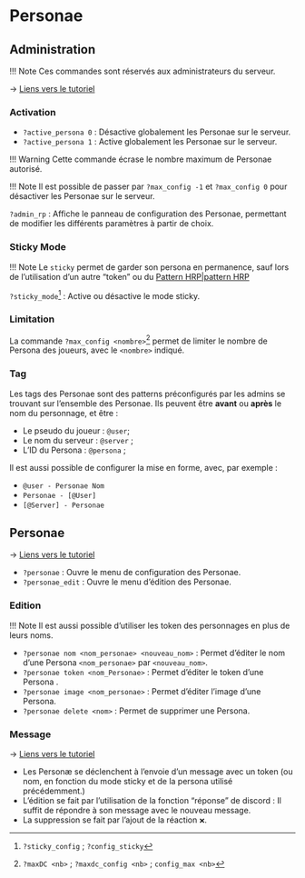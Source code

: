# Personae

## Administration
!!! Note
	Ces commandes sont réservés aux administrateurs du serveur.

→ [Liens vers le tutoriel](../tuto/Personae/config.md)	

### Activation
- `?active_persona 0` : Désactive globalement les Personae sur le serveur.
- `?active_persona 1` : Active globalement les Personae sur le serveur.

!!! Warning
	Cette commande écrase le nombre maximum de Personae autorisé. 

!!! Note
	Il est possible de passer par `?max_config -1` et `?max_config 0` pour désactiver les Personae sur le serveur.

`?admin_rp` : Affiche le panneau de configuration des Personae, permettant de modifier les différents paramètres à partir de choix.

### Sticky Mode
!!! Note
	Le `sticky` permet de garder son persona en permanence, sauf lors de l’utilisation d’un autre “token” ou du [Pattern HRP|pattern HRP](admin.md#Pattern%20HRP)

`?sticky_mode`[^1] : Active ou désactive le mode sticky.

### Limitation
La commande `?max_config <nombre>`[^2] permet de limiter le nombre de Persona des joueurs, avec le `<nombre>` indiqué.

### Tag
Les tags des Personae sont des patterns préconfigurés par les admins se trouvant sur l’ensemble des Personae. Ils peuvent être **avant** ou **après** le nom du personnage, et être :
- Le pseudo du joueur : `@user`;
- Le nom du serveur : `@server` ;
- L’ID du Persona : `@persona` ; 

Il est aussi possible de configurer la mise en forme, avec, par exemple :
- `@user - Personae Nom`
- `Personae - [@User]`
- `[@Server] - Personae`

## Personae
→ [Liens vers le tutoriel](../tuto/Personae/creation.md) 

- `?personae` : Ouvre le menu de configuration des Personae.
- `?personae_edit` : Ouvre le menu d’édition des Personae.

### Edition
!!! Note
	Il est aussi possible d’utiliser les token des personnages en plus de leurs noms. 

- `?personae nom <nom_personae> <nouveau_nom>` : Permet d’éditer le nom d’une Persona `<nom_personae>` par `<nouveau_nom>`.
-  `?personae token <nom_Personae>` : Permet d’éditer le token d’une Persona .
- `?personae image <nom_personae>` : Permet d’éditer l’image d’une Persona.
- `?personae delete <nom>` : Permet de supprimer une Persona.

### Message

→ [Liens vers le tutoriel](../tuto/Personae/message.md)

- Les Personæ se déclenchent à l’envoie d’un message avec un token (ou nom, en fonction du mode sticky et de la persona utilisé précédemment.)
- L’édition se fait par l’utilisation de la fonction “réponse” de discord : Il suffit de répondre à son message avec le nouveau message.
- La suppression se fait par l’ajout de la réaction `❌`.


[^1]: `?sticky_config` ; `?config_sticky`
[^2]: `?maxDC <nb>` ; `?maxdc_config <nb>` ; `config_max <nb>`